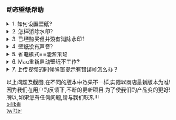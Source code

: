 ### 动态壁纸帮助

<details>
  <summary>1. 如何设置壁纸?</summary>
  
  <p>打开主页,挑选您喜欢的壁纸,点击壁纸,右侧边栏点下载,等壁纸下载完成,设置为壁纸. </p>
  
  <p><img src="/iwallpaper/help/1.png" alt="" /></p>
 
</details>

<details>
  <summary>2. 怎样消除水印?</summary>
  
  <p>消除水印需要购买,主页右侧边栏,如果您还没有购买请点消除水印,如果已经购买可恢复购买,购买后水印会消失! </p>
 
 <p> <img src="/iwallpaper/help/2.png" alt="" /></p>
 
</details>

<details>
  <summary>3. 已经购买但并没有消除水印?</summary>
  
  <p>购买没有反应,或者购买成功水印没有消除,通常是网络的问题无法链接到苹果的服务器,您可以通过多次尝试购买(请完全放心,无论多少次购买,只会扣费一次),只要付费成功,之后都可以用恢复功能.</p>
  
</details>

<details>
  <summary>4. 壁纸没有声音?</summary>
  
  <p>有些壁纸是有声音的,可在菜单栏里设置音量! </p>
 
  <p> <img src="/iwallpaper/help/3.png" alt="" /></p>
  
</details>

<details>
  <summary>5. 省电模式==能源策略</summary>
  
  <p>1.0.4之前的老版本(包括1.0.4)默认开启,1.0.5(包括1.0.5)默认不开启.</p>   
  <p>开启后: 会在屏幕大部分被遮挡的情况下暂停,如果是MacBook,还有低电量节能,默认是低于5%暂停,可修改! </p>   
 
  <p> <img src="/iwallpaper/help/4.png" alt="" /></p>
  
  <p> <img src="/iwallpaper/help/4-1.png" alt="" /></p>
  
</details>

<details>
  <summary>6. Mac重新启动壁纸不工作?</summary>
  
  <p>桌面动态效果需要此软件绘制,如果要Mac重新启动壁纸工作,请在菜单中勾选'开机启动动态壁纸效果'.</p>
 
  <p> <img src="/iwallpaper/help/5.png" alt="" /></p>
 
</details>

<details>
  <summary>7. 上传视频的时候弹窗提示有错误帧怎么办？</summary>
  
  <p>弹出错误帧提示,是因为检测到视频中的某一帧是黑屏(通常是第一帧),这会造成循环过程中,屏幕闪黑一下,所以拒绝了这类视频上传,解决的办法是重新剪辑找到错误的帧删掉</p>
  
</details>

以上问题及截图,在不同的版本中效果不一样,实际以商店最新版本为准!   
因为我们在用户的反馈下,不断的更新项目,为了使我们的产品变的更好!   
所以,如果您有任何问题,请与我们联系!!!   
[bilibili](https://space.bilibili.com/43521885)   
[twitter](https://twitter.com/rhljiayou)   
